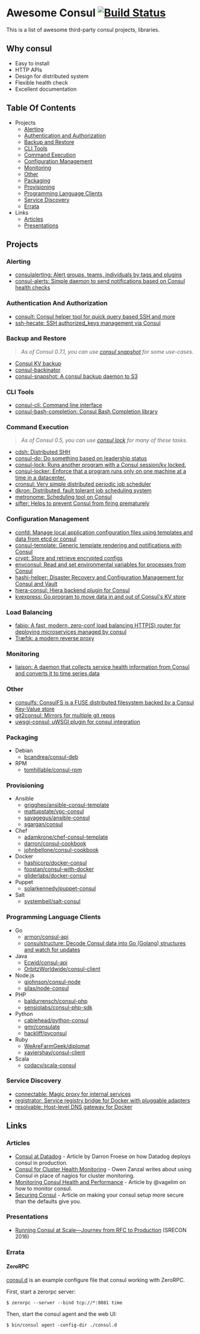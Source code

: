 # Awesome Consul [![Build Status](https://api.travis-ci.org/josegonzalez/awesome-consul.svg?branch=master )](https://travis-ci.org/josegonzalez/awesome-consul)

This is a list of awesome third-party consul projects, libraries.

## Why consul

+ Easy to install
+ HTTP APIs
+ Design for distributed system
+ Flexible health check
+ Excellent documentation

## Table Of Contents

- Projects
    - [Alerting](#alerting)
    - [Authentication and Authorization](#authentication-and-authorization)
    - [Backup and Restore](#backup-and-restore)
    - [CLI Tools](#cli-tools)
    - [Command Execution](#command-execution)
    - [Configuration Management](#configuration-management)
    - [Monitoring](#monitoring)
    - [Other](#other)
    - [Packaging](#packaging)
    - [Provisioning](#provisioning)
    - [Programming Language Clients](#programming-language-clients)
    - [Service Discovery](#service-discovery)
    - [Errata](#errata)
- Links
    - [Articles](#articles)
    - [Presentations](#presentations)

## Projects

### Alerting

+ [consulalerting: Alert groups, teams, individuals by tags and plugins](https://github.com/jrxFive/consulalerting)
+ [consul-alerts: Simple daemon to send notifications based on Consul health checks](https://github.com/AcalephStorage/consul-alerts)

### Authentication And Authorization

+ [consult: Consul helper tool for quick query based SSH and more](https://github.com/outbrain/consult)
+ [ssh-hecate: SSH authorized_keys management via Consul](https://github.com/ncfritz/ssh-hecate)

### Backup and Restore

> *As of Consul 0.7.1, you can use [consul snapshot](https://www.consul.io/docs/commands/snapshot.html) for some use-cases.*

+ [Consul KV backup](https://github.com/kailunshi/consul-backup)
+ [consul-backinator](https://github.com/myENA/consul-backinator)
+ [consul-snapshot: A consul backup daemon to S3](https://github.com/pshima/consul-snapshot)

### CLI Tools

+ [consul-cli: Command line interface](https://github.com/mantl/consul-cli)
+ [consul-bash-completion: Consul Bash Completion library](https://github.com/nzroller/consul-bash-completion)

### Command Execution

> *As of Consul 0.5, you can use [consul lock](https://www.consul.io/docs/commands/lock.html) for many of these tasks.*

+ [cdsh: Distributed SHH](https://github.com/grubernaut/cdsh)
+ [consul-do: Do something based on leadership status](https://github.com/zeroXten/consul-do)
+ [consul-lock: Runs another program with a Consul session/kv locked.](https://github.com/fujiwara/consul-lock)
+ [consul-locker: Enforce that a program runs only on one machine at a time in a datacenter.](https://github.com/fidian/consul-locker)
+ [cronsul: Very simple distributed periodic job scheduler](https://github.com/EvanKrall/cronsul)
+ [dkron: Distributed, fault tolerant job scheduling system](http://dkron.io/)
+ [metronome: Scheduling tool on Consul](https://github.com/cloudconductor/metronome)
+ [sifter: Helps to prevent Consul from firing prematurely](https://github.com/darron/sifter)

### Configuration Management

+ [confd: Manage local application configuration files using templates and data from etcd or consul](https://github.com/kelseyhightower/confd)
+ [consul-template: Generic template rendering and notifications with Consul](https://github.com/hashicorp/consul-template)
+ [crypt: Store and retrieve encrypted configs](https://github.com/xordataexchange/crypt)
+ [envconsul: Read and set environmental variables for processes from Consul](https://github.com/hashicorp/envconsul)
+ [hashi-helper: Disaster Recovery and Configuration Management for Consul and Vault](https://github.com/seatgeek/hashi-helper)
+ [hiera-consul: Hiera backend plugin for Consul](https://github.com/lynxman/hiera-consul)
+ [kvexpress: Go program to move data in and out of Consul's KV store](https://github.com/DataDog/kvexpress)

### Load Balancing

+ [fabio: A fast, modern, zero-conf load balancing HTTP(S) router for deploying microservices managed by consul](https://github.com/fabiolb/fabio)
+ [Træfɪk: a modern reverse proxy](https://traefik.io/)

### Monitoring

+ [liaison: A daemon that collects service health information from Consul and converts it to time series data](https://github.com/cruatta/liaison)

### Other

+ [consulfs: ConsulFS is a FUSE distributed filesystem backed by a Consul Key-Value store](https://github.com/bwester/consulfs)
+ [git2consul: Mirrors for multiple git repos](https://github.com/Cimpress-MCP/git2consul)
+ [uwsgi-consul: uWSGI plugin for consul integration](https://github.com/unbit/uwsgi-consul)

### Packaging

+ Debian
    + [bcandrea/consul-deb](https://github.com/bcandrea/consul-deb)
+ RPM
    + [tomhillable/consul-rpm](https://github.com/tomhillable/consul-rpm)

### Provisioning

+ Ansible
    + [griggheo/ansible-consul-template](https://github.com/griggheo/ansible-consul-template)
    + [mattupstate/vpc-consul](https://github.com/mattupstate/vpc-consul)
    + [savagegus/ansible-consul](https://github.com/savagegus/ansible-consul)
    + [sgargan/consul](https://github.com/sgargan/consul)
+ Chef
    + [adamkrone/chef-consul-template](https://github.com/adamkrone/chef-consul-template)
    + [darron/consul-cookbook](https://github.com/darron/consul-cookbook)
    + [johnbellone/consul-cookbook](https://github.com/johnbellone/consul-cookbook)
+ Docker
    + [hashicorp/docker-consul](https://github.com/hashicorp/docker-consul)
    + [foostan/consul-with-docker](https://github.com/foostan/consul-with-docker)
    + [gliderlabs/docker-consul](https://github.com/gliderlabs/docker-consul)
+ Puppet
    + [solarkennedy/puppet-consul](https://github.com/solarkennedy/puppet-consul)
+ Salt
    + [systembell/salt-consul](https://github.com/systembell/salt-consul)

### Programming Language Clients

+ Go
    + [armon/consul-api](https://github.com/armon/consul-api)
    + [consulstructure: Decode Consul data into Go (Golang) structures and watch for updates](https://github.com/mitchellh/consulstructure)
+ Java
    + [Ecwid/consul-api](https://github.com/Ecwid/consul-api)
    + [OrbitzWorldwide/consul-client](https://github.com/OrbitzWorldwide/consul-client)
+ Node.js
    + [gjohnson/consul-node](https://github.com/gjohnson/consul-node)
    + [silas/node-consul](https://github.com/silas/node-consul)
+ PHP
    + [baldurrensch/consul-php](https://github.com/baldurrensch/consul-php)
    + [sensiolabs/consul-php-sdk](https://github.com/sensiolabs/consul-php-sdk)
+ Python
    + [cablehead/python-consul](https://github.com/cablehead/python-consul)
    + [gmr/consulate](https://github.com/gmr/consulate)
    + [hackliff/pyconsul](https://github.com/hackliff/pyconsul)
+ Ruby
    + [WeAreFarmGeek/diplomat](https://github.com/WeAreFarmGeek/diplomat)
    + [xaviershay/consul-client](https://github.com/xaviershay/consul-client)
+ Scala
    + [codacy/scala-consul](https://github.com/codacy/scala-consul)

### Service Discovery

+ [connectable: Magic proxy for internal services](https://github.com/gliderlabs/connectable)
+ [registrator: Service registry bridge for Docker with pluggable adapters](https://github.com/gliderlabs/registrator)
+ [resolvable: Host-level DNS gateway for Docker](https://github.com/gliderlabs/resolvable)

## Links

### Articles

+ [Consul at Datadog](https://www.datadoghq.com/blog/engineering/consul-at-datadog/ ) - Article by Darron Froese on how Datadog deploys consul in production.
+ [Consul for Cluster Health Monitoring](https://www.vividcortex.com/blog/2015/05/22/consul-for-cluster-health-monitoring/) - Owen Zanzal writes about using Consul in place of nagios for cluster monitoring.
+ [Monitoring Consul Health and Performance](https://www.datadoghq.com/blog/monitor-consul-health-and-performance-with-datadog/) - Article by @vagelim on how to monitor consul.
+ [Securing Consul](https://www.mauras.ch/securing-consul.html) - Article on making your consul setup more secure than the defaults give you.

### Presentations

+ [Running Consul at Scale—Journey from RFC to Production](https://www.usenix.org/conference/srecon16/program/presentation/froese) (SRECON 2016)

### Errata

#### ZeroRPC

[consul.d](consul.d) is an example configure file that consul working with ZeroRPC.

First, start a zerorpc server:

```
$ zerorpc --server --bind tcp://*:8081 time
```

Then, start the consul agent and the web UI:

```
$ bin/consul agent -config-dir ./consul.d
```
